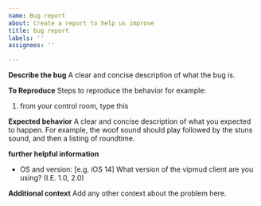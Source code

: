 ```yaml
---
name: Bug report
about: Create a report to help us improve
title: bug report
labels: ''
assignees: ''

---
```


**Describe the bug**
A clear and concise description of what the bug is.

**To Reproduce**
Steps to reproduce the behavior for example:
1. from your control room, type this

**Expected behavior**
A clear and concise description of what you expected to happen. For example, the woof sound should play followed by the stuns sound, and then a listing of roundtime.

**further helpful information**
 - OS and version: [e.g. iOS 14]
What version of the vipmud client are you using? (I.E. 1.0, 2.0)

**Additional context**
Add any other context about the problem here.
